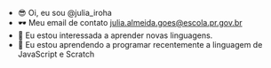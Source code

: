 - 😎 Oi, eu sou @julia_iroha     
- 🕶  Meu email de contato julia.almeida.goes@escola.pr.gov.br
- 🎱 Eu estou interessada a aprender novas linguagens.
- 📌 Eu estou aprendendo a programar recentemente a linguagem de JavaScript e Scratch
